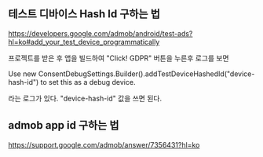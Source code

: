 ## 테스트 디바이스 Hash Id 구하는 법
https://developers.google.com/admob/android/test-ads?hl=ko#add_your_test_device_programmatically

프로젝트를 받은 후 앱을 빌드하여 "Click! GDPR" 버튼을 누른후 로그를 보면 

Use new ConsentDebugSettings.Builder().addTestDeviceHashedId("device-hash-id") to set this as a debug device.

라는 로그가 있다. "device-hash-id" 값을 쓰면 된다.

## admob app id 구하는 법
https://support.google.com/admob/answer/7356431?hl=ko
